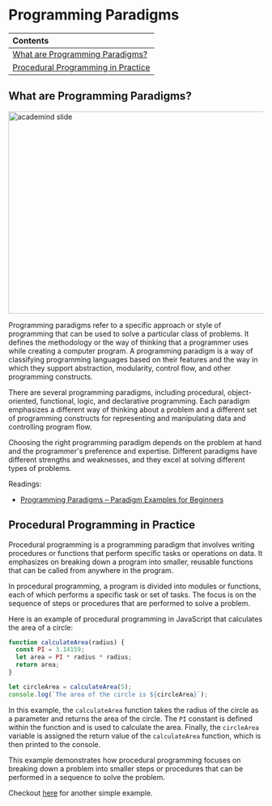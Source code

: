 # Programming Paradigms

| Contents |
| :--- |
| [What are Programming Paradigms?](#what-are-programming-paradigms) |
| [Procedural Programming in Practice](#procedural-programming-in-practice) |

## What are Programming Paradigms?

<img src="https://drive.google.com/uc?export=view&id=1V3tNHOdDsriQoyvuAikk0uJWDDOo-juF" height="400" width="800" alt="academind slide">

Programming paradigms refer to a specific approach or style of programming that can be used to solve a particular class of problems. It defines the methodology or the way of thinking that a programmer uses while creating a computer program. A programming paradigm is a way of classifying programming languages based on their features and the way in which they support abstraction, modularity, control flow, and other programming constructs.

There are several programming paradigms, including procedural, object-oriented, functional, logic, and declarative programming. Each paradigm emphasizes a different way of thinking about a problem and a different set of programming constructs for representing and manipulating data and controlling program flow.

Choosing the right programming paradigm depends on the problem at hand and the programmer's preference and expertise. Different paradigms have different strengths and weaknesses, and they excel at solving different types of problems.

Readings:

- [Programming Paradigms – Paradigm Examples for Beginners](https://www.freecodecamp.org/news/an-introduction-to-programming-paradigms/)

## Procedural Programming in Practice

Procedural programming is a programming paradigm that involves writing procedures or functions that perform specific tasks or operations on data. It emphasizes on breaking down a program into smaller, reusable functions that can be called from anywhere in the program.

In procedural programming, a program is divided into modules or functions, each of which performs a specific task or set of tasks. The focus is on the sequence of steps or procedures that are performed to solve a problem.

Here is an example of procedural programming in JavaScript that calculates the area of a circle:

```javascript
function calculateArea(radius) {
  const PI = 3.14159;
  let area = PI * radius * radius;
  return area;
}

let circleArea = calculateArea(5);
console.log(`The area of the circle is ${circleArea}`);
```

In this example, the `calculateArea` function takes the radius of the circle as a parameter and returns the area of the circle. The `PI` constant is defined within the function and is used to calculate the area. Finally, the `circleArea` variable is assigned the return value of the `calculateArea` function, which is then printed to the console.

This example demonstrates how procedural programming focuses on breaking down a problem into smaller steps or procedures that can be performed in a sequence to solve the problem.

Checkout [here](summary-with-code/procedural.js) for another simple example.
